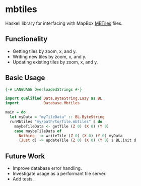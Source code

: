 # mbtiles

Haskell library for interfacing with MapBox [MBTiles](https://github.com/mapbox/mbtiles-spec) files.

## Functionality
* Getting tiles by zoom, x, and y.
* Writing new tiles by zoom, x, and y.
* Updating existing tiles by zoom, x, and y.

## Basic Usage

```haskell
{-# LANGUAGE OverloadedStrings #-}

import qualified Data.ByteString.Lazy as BL
import           Database.Mbtiles

main = do
  let myData = "myTileData" :: BL.ByteString
  runMbtiles "my/path/to/file.mbtiles" $ do
    maybeTileData <- getTile (Z 0) (X 0) (Y 0)
    case maybeTileData of
      Nothing  -> writeTile (Z 0) (X 0) (Y 0) myData
      (Just d) -> updateTile (Z 0) (X 0) (Y 0) $ BL.init d


```

## Future Work
* Improve database error handling.
* Investigate usage as a performant tile server.
* Add tests.